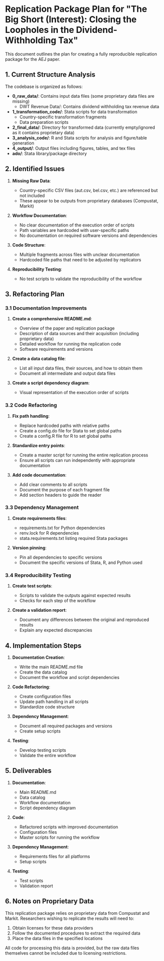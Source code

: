 # Replication Package Plan for "The Big Short (Interest): Closing the Loopholes in the Dividend-Withholding Tax"

This document outlines the plan for creating a fully reproducible replication package for the AEJ paper.

## 1. Current Structure Analysis

The codebase is organized as follows:

- **0_raw_data/**: Contains input data files (some proprietary data files are missing)
  - DWT Revenue Data/: Contains dividend withholding tax revenue data
- **1_transformation_code/**: Stata scripts for data transformation
  - Country-specific transformation fragments
  - Data preparation scripts
- **2_final_data/**: Directory for transformed data (currently empty/ignored as it contains proprietary data)
- **3_analysis_code/**: R and Stata scripts for analysis and figure/table generation
- **4_output/**: Output files including figures, tables, and tex files
- **ado/**: Stata library/package directory

## 2. Identified Issues

1. **Missing Raw Data**:
   - Country-specific CSV files (aut.csv, bel.csv, etc.) are referenced but not included
   - These appear to be outputs from proprietary databases (Compustat, Markit)

2. **Workflow Documentation**:
   - No clear documentation of the execution order of scripts
   - Path variables are hardcoded with user-specific paths
   - No documentation on required software versions and dependencies

3. **Code Structure**:
   - Multiple fragments across files with unclear documentation
   - Hardcoded file paths that need to be adjusted by replicators

4. **Reproducibility Testing**:
   - No test scripts to validate the reproducibility of the workflow

## 3. Refactoring Plan

### 3.1 Documentation Improvements

1. **Create a comprehensive README.md**:
   - Overview of the paper and replication package
   - Description of data sources and their acquisition (including proprietary data)
   - Detailed workflow for running the replication code
   - Software requirements and versions

2. **Create a data catalog file**:
   - List all input data files, their sources, and how to obtain them
   - Document all intermediate and output data files

3. **Create a script dependency diagram**:
   - Visual representation of the execution order of scripts

### 3.2 Code Refactoring

1. **Fix path handling**:
   - Replace hardcoded paths with relative paths
   - Create a config.do file for Stata to set global paths
   - Create a config.R file for R to set global paths

2. **Standardize entry points**:
   - Create a master script for running the entire replication process
   - Ensure all scripts can run independently with appropriate documentation

3. **Add code documentation**:
   - Add clear comments to all scripts
   - Document the purpose of each fragment file
   - Add section headers to guide the reader

### 3.3 Dependency Management

1. **Create requirements files**:
   - requirements.txt for Python dependencies
   - renv.lock for R dependencies
   - stata.requirements.txt listing required Stata packages

2. **Version pinning**:
   - Pin all dependencies to specific versions
   - Document the specific versions of Stata, R, and Python used

### 3.4 Reproducibility Testing

1. **Create test scripts**:
   - Scripts to validate the outputs against expected results
   - Checks for each step of the workflow

2. **Create a validation report**:
   - Document any differences between the original and reproduced results
   - Explain any expected discrepancies

## 4. Implementation Steps

1. **Documentation Creation**:
   - Write the main README.md file
   - Create the data catalog
   - Document the workflow and script dependencies

2. **Code Refactoring**:
   - Create configuration files
   - Update path handling in all scripts
   - Standardize code structure

3. **Dependency Management**:
   - Document all required packages and versions
   - Create setup scripts

4. **Testing**:
   - Develop testing scripts
   - Validate the entire workflow

## 5. Deliverables

1. **Documentation**:
   - Main README.md
   - Data catalog
   - Workflow documentation
   - Script dependency diagram

2. **Code**:
   - Refactored scripts with improved documentation
   - Configuration files
   - Master scripts for running the workflow

3. **Dependency Management**:
   - Requirements files for all platforms
   - Setup scripts

4. **Testing**:
   - Test scripts
   - Validation report

## 6. Notes on Proprietary Data

This replication package relies on proprietary data from Compustat and Markit. Researchers wishing to replicate the results will need to:

1. Obtain licenses for these data providers
2. Follow the documented procedures to extract the required data
3. Place the data files in the specified locations

All code for processing this data is provided, but the raw data files themselves cannot be included due to licensing restrictions.
